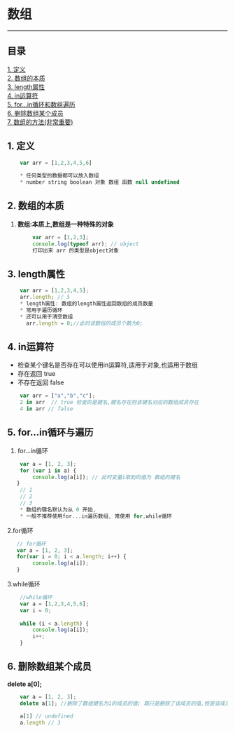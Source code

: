 # 数组

***

## 目录
[1. 定义](#定义)  
[2. 数组的本质](#数组的本质)  
[3. length属性](#length属性)  
[4. in运算符](#in运算符)  
[5. for...in循环和数组遍历](#循环与遍历)  
[6. 删除数组某个成员](#删除数组某个成员)  
[7. 数组的方法(非常重要)](#数组的方法)  

## <a id="定义">1. 定义</a>
``` js
	var arr = [1,2,3,4,5,6]
	
	* 任何类型的数据都可以放入数组
	* number string boolean 对象 数组 函数 null undefined
```

## <a id="数组的本质">2. 数组的本质</a>
1. **数组:本质上,数组是一种特殊的对象**

```js
 		var arr = [1,2,3];
 		console.log(typeof arr); // object
 		打印出来 arr 的类型是object对象
```

## <a id="length属性">3. length属性</a>
```js
	var arr = [1,2,3,4,5];
	arr.length; // 5
	* length属性: 数组的length属性返回数组的成员数量
	* 常用于遍历循环
	* 还可以用于清空数组
	  arr.length = 0;//此时该数组的成员个数为0;
```

## <a id="in运算符">4. in运算符</a>
* 检查某个键名是否存在可以使用in运算符,适用于对象,也适用于数组
* 存在返回 true
* 不存在返回 false
 
```js
	var arr = ["a","b","c"];	
	2 in arr  // true 检查的是键名,键名存在则该键名对应的数组成员存在
	4 in arr // false
```

## <a id="循环与遍历">5. for...in循环与遍历</a>

1. for...in循环

```js
	var a = [1, 2, 3];
	for (var i in a) {
   		console.log(a[i]); // 此时变量i取到的值为 数组的键名
   }
	// 1
	// 2
	// 3
	* 数组的键名默认为从 0 开始,
	* 一般不推荐使用for...in遍历数组, 常使用 for,while循环
```

 2.for循环
 
 ```js	
	// for循环
	var a = [1, 2, 3];
	for(var i = 0; i < a.length; i++) {
 		 console.log(a[i]);
	}

 ```

3.while循环

```js
	//while循环
	var a = [1,2,3,4,5,6];
	var i = 0;
	
	while (i < a.length) {
  		console.log(a[i]);
  		i++;
	}
```

## <a id="删除数组某个成员">6. 删除数组某个成员</a>
**delete a[0];**

```js
	var a = [1, 2, 3];
	delete a[1]; //删除了数组键名为1的成员的值; 既只是删除了该成员的值,但是该成员仍然存在只不过没有了值.

	a[1] // undefined
	a.length // 3
```





